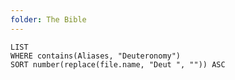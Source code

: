```yaml
---
folder: The Bible
---
```


```dataview
LIST 
WHERE contains(Aliases, "Deuteronomy")
SORT number(replace(file.name, "Deut ", "")) ASC
```
 
